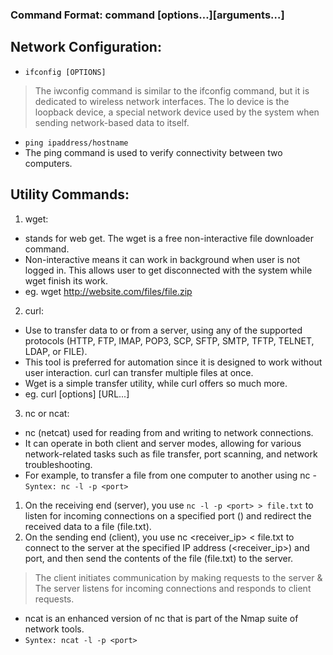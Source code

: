 ### Command Format: command [options…][arguments…]

## Network Configuration:
- `ifconfig [OPTIONS]`
> The iwconfig command is similar to the ifconfig command, but it is dedicated to wireless network interfaces.
> The lo device is the loopback device, a special network device used by the system when sending network-based data to itself.
- `ping ipaddress/hostname`
- The ping command is used to verify connectivity between two computers.

## Utility Commands:
1. wget: 
- stands for web get. The wget is a free non-interactive file downloader command. 
- Non-interactive means it can work in background when user is not logged in. This allows user to get disconnected with the system while wget finish its work.
- eg. wget http://website.com/files/file.zip

2. curl:
- Use to transfer data to or from a server, using any of the supported protocols (HTTP, FTP, IMAP, POP3, SCP, SFTP, SMTP, TFTP, TELNET, LDAP, or FILE).
- This tool is preferred for automation since it is designed to work without user interaction. curl can transfer multiple files at once.
- Wget is a simple transfer utility, while curl offers so much more.
- eg. curl [options] [URL...]

3. nc or ncat:
- nc (netcat) used for reading from and writing to network connections.
- It can operate in both client and server modes, allowing for various network-related tasks such as file transfer, port scanning, and network troubleshooting.
- For example, to transfer a file from one computer to another using nc - `Syntex: nc -l -p <port>`
1. On the receiving end (server), you use `nc -l -p <port> > file.txt` to listen for incoming connections on a specified port (<port>) and redirect the received data to a file (file.txt).
2. On the sending end (client), you use nc <receiver_ip> <port> < file.txt to connect to the server at the specified IP address (<receiver_ip>) and port, and then send the contents of the file (file.txt) to the server.

> The client initiates communication by making requests to the server & The server listens for incoming connections and responds to client requests.

- ncat is an enhanced version of nc that is part of the Nmap suite of network tools.
- `Syntex: ncat -l -p <port>`
